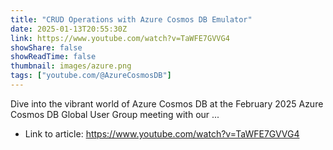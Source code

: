 ```yaml
---
title: "CRUD Operations with Azure Cosmos DB Emulator"
date: 2025-01-13T20:55:30Z
link: https://www.youtube.com/watch?v=TaWFE7GVVG4
showShare: false
showReadTime: false
thumbnail: images/azure.png
tags: ["youtube.com/@AzureCosmosDB"]
---
```

Dive into the vibrant world of Azure Cosmos DB at the February 2025 Azure Cosmos DB Global User Group meeting with our ...

- Link to article: https://www.youtube.com/watch?v=TaWFE7GVVG4
